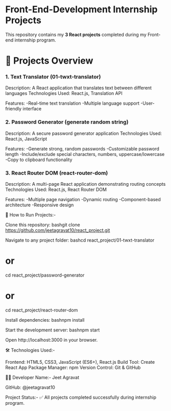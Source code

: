 # Front-End-Development Internship Projects

This repository contains my **3 React projects** completed during my Front-end internship program.

# 📁 Projects Overview
### 1. Text Translator (01-twxt-translator)

Description: A React application that translates text between different languages
Technologies Used: React.js, Translation API

Features:
-Real-time text translation
-Multiple language support
-User-friendly interface


### 2. Password Generator (generate random string)

Description: A secure password generator application
Technologies Used: React.js, JavaScript

Features:
-Generate strong, random passwords
-Customizable password length
-Include/exclude special characters, numbers, uppercase/lowercase
-Copy to clipboard functionality


### 3. React Router DOM (react-router-dom)

Description: A multi-page React application demonstrating routing concepts
Technologies Used: React.js, React Router DOM

Features:
-Multiple page navigation
-Dynamic routing
-Component-based architecture
-Responsive design

🚀 How to Run Projects:-

Clone this repository:
bashgit clone https://github.com/jeetagravat10/react_project.git

Navigate to any project folder:
bashcd react_project/01-twxt-translator
# or
cd react_project/password-generator
# or
cd react_project/react-router-dom

Install dependencies:
bashnpm install

Start the development server:
bashnpm start

Open http://localhost:3000 in your browser.

🛠️ Technologies Used:-

Frontend: HTML5, CSS3, JavaScript (ES6+), React.js
Build Tool: Create React App
Package Manager: npm
Version Control: Git & GitHub

👨‍💻 Developer Name:-
Jeet Agravat

GitHub: @jeetagravat10

 Project Status:-
✅ All projects completed successfully during internship program.
